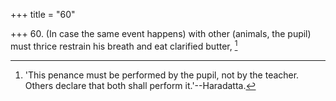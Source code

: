 +++
title = "60"

+++
60. (In case the same event happens) with other (animals, the pupil) must thrice restrain his breath and eat clarified butter, [^51] 


[^51]:  'This penance must be performed by the pupil, not by the teacher. Others declare that both shall perform it.'--Haradatta.
